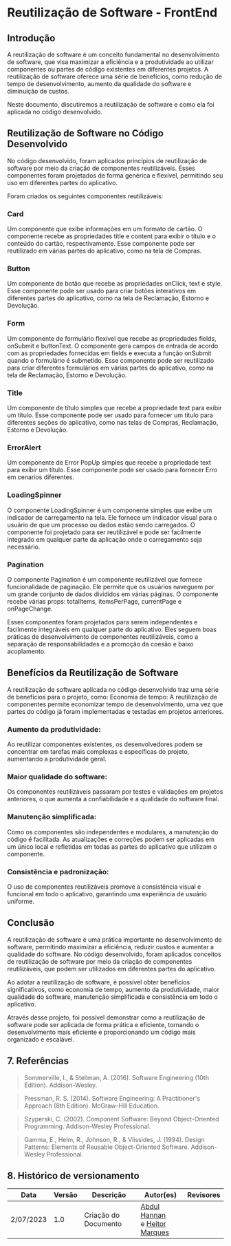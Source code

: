 # Reutilização de Software - FrontEnd

## Introdução
A reutilização de software é um conceito fundamental no desenvolvimento de software, que visa maximizar a eficiência e a produtividade ao utilizar componentes ou partes de código existentes em diferentes projetos. A reutilização de software oferece uma série de benefícios, como redução de tempo de desenvolvimento, aumento da qualidade do software e diminuição de custos.

Neste documento, discutiremos a reutilização de software e como ela foi aplicada no código desenvolvido.

## Reutilização de Software no Código Desenvolvido
No código desenvolvido, foram aplicados princípios de reutilização de software por meio da criação de componentes reutilizáveis. Esses componentes foram projetados de forma genérica e flexível, permitindo seu uso em diferentes partes do aplicativo.

Foram criados os seguintes componentes reutilizáveis:

### Card
 Um componente que exibe informações em um formato de cartão. O componente recebe as propriedades title e content para exibir o título e o conteúdo do cartão, respectivamente. Esse componente pode ser reutilizado em várias partes do aplicativo, como na tela de Compras.

### Button
 Um componente de botão que recebe as propriedades onClick, text e style. Esse componente pode ser usado para criar botões interativos em diferentes partes do aplicativo, como na tela de Reclamação, Estorno e Devolução.

### Form
 Um componente de formulário flexível que recebe as propriedades fields, onSubmit e buttonText. O componente gera campos de entrada de acordo com as propriedades fornecidas em fields e executa a função onSubmit quando o formulário é submetido. Esse componente pode ser reutilizado para criar diferentes formulários em várias partes do aplicativo, como na tela de Reclamação, Estorno e Devolução.

### Title
 Um componente de título simples que recebe a propriedade text para exibir um título. Esse componente pode ser usado para fornecer um título para diferentes seções do aplicativo, como nas telas de Compras, Reclamação, Estorno e Devolução.

### ErrorAlert
Um componente de Error PopUp simples que recebe a propriedade text para exibir um título. Esse componente pode ser usado para fornecer Erro em cenarios diferentes.

### LoadingSpinner
O componente LoadingSpinner é um componente simples que exibe um indicador de carregamento na tela. Ele fornece um indicador visual para o usuário de que um processo ou dados estão sendo carregados. O componente foi projetado para ser reutilizável e pode ser facilmente integrado em qualquer parte da aplicação onde o carregamento seja necessário.

### Pagination
O componente Pagination é um componente reutilizável que fornece funcionalidade de paginação. Ele permite que os usuários naveguem por um grande conjunto de dados divididos em várias páginas. O componente recebe várias props: totalItems, itemsPerPage, currentPage e onPageChange.



Esses componentes foram projetados para serem independentes e facilmente integráveis em qualquer parte do aplicativo. Eles seguem boas práticas de desenvolvimento de componentes reutilizáveis, como a separação de responsabilidades e a promoção da coesão e baixo acoplamento.

## Benefícios da Reutilização de Software
 A reutilização de software aplicada no código desenvolvido traz uma série de benefícios para o projeto, como:
 Economia de tempo: A reutilização de componentes permite economizar tempo de desenvolvimento, uma vez que partes do código já foram implementadas e testadas em projetos anteriores.

### Aumento da produtividade:
 Ao reutilizar componentes existentes, os desenvolvedores podem se concentrar em tarefas mais complexas e específicas do projeto, aumentando a produtividade geral.

### Maior qualidade do software:
 Os componentes reutilizáveis passaram por testes e validações em projetos anteriores, o que aumenta a confiabilidade e a qualidade do software final.

### Manutenção simplificada:
 Como os componentes são independentes e modulares, a manutenção do código é facilitada. As atualizações e correções podem ser aplicadas em um único local e refletidas em todas as partes do aplicativo que utilizam o componente.

### Consistência e padronização:
 O uso de componentes reutilizáveis promove a consistência visual e funcional em todo o aplicativo, garantindo uma experiência de usuário uniforme.

## Conclusão
A reutilização de software é uma prática importante no desenvolvimento de software, permitindo maximizar a eficiência, reduzir custos e aumentar a qualidade do software. No código desenvolvido, foram aplicados conceitos de reutilização de software por meio da criação de componentes reutilizáveis, que podem ser utilizados em diferentes partes do aplicativo.

Ao adotar a reutilização de software, é possível obter benefícios significativos, como economia de tempo, aumento da produtividade, maior qualidade do software, manutenção simplificada e consistência em todo o aplicativo.

Através desse projeto, foi possível demonstrar como a reutilização de software pode ser aplicada de forma prática e eficiente, tornando o desenvolvimento mais eficiente e proporcionando um código mais organizado e escalável.

## 7. Referências

> Sommerville, I., & Stellman, A. (2016). Software Engineering (10th Edition). Addison-Wesley.




> Pressman, R. S. (2014). Software Engineering: A Practitioner's Approach (8th Edition). McGraw-Hill Education.

> Szyperski, C. (2002). Component Software: Beyond Object-Oriented Programming. Addison-Wesley Professional.

> Gamma, E., Helm, R., Johnson, R., & Vlissides, J. (1994). Design Patterns: Elements of Reusable Object-Oriented Software. Addison-Wesley Professional.

## 8. Histórico de versionamento

|Data | Versão | Descrição | Autor(es)|Revisores|
| -- | -- | -- | -- |--|
|2/07/2023|1.0|Criação do Documento| [Abdul Hannan](https://github.com/hannanhunny01) <br>  e [Heitor Marques](https://github.com/heitormsb)|